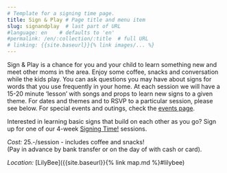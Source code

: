 ```yaml
---
# Template for a signing time page.
title: Sign & Play # Page title and menu item
slug: signandplay  # last part of URL
#language: en    # defaults to 'en'
#permalink: /en/:collection/:title  # full URL
# linking: {{site.baseurl}}{% link images/... %}
---
```


Sign & Play is a chance for you and your child to learn something new and meet other moms in the area. Enjoy some coffee, snacks and conversation while the kids play. You can ask questions you may have about signs for words that you use frequently in your home. At each session we will have a 15-20 minute ‘lesson’ with songs and props to learn new signs to a given theme. For dates and themes and to RSVP to a particular session, please see below. For special events and outings, check the [events page](/events).

Interested in learning basic signs that build on each other as you go? Sign up for one of our 4-week [Signing Time!](/signingtime) sessions.

*Cost:* 25.-/session - includes coffee and snacks!<br/>
(Pay in advance by bank transfer or on the day of with cash or card).

*Location:* [LilyBee]({{site.baseurl}}{% link map.md %}#lilybee)
